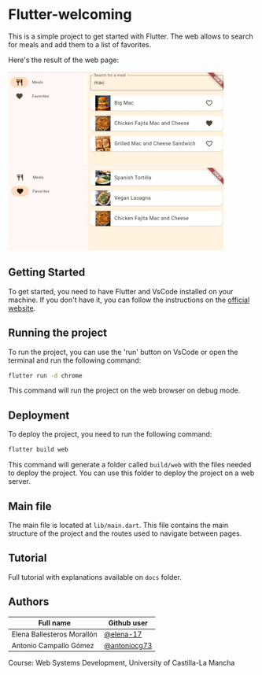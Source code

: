 # Flutter-welcoming

This is a simple project to get started with Flutter. The web allows to search for meals and add them to a list of favorites.

Here's the result of the web page:

![result](./.assets/web_result.png)

## Getting Started 
To get started, you need to have Flutter and VsCode installed on your machine. If you don't have it, you can follow the instructions on the [official website](https://flutter.dev/docs/get-started/install).


## Running the project 

To run the project, you can use the 'run' button on VsCode or open the terminal and run the following command:

```bash
flutter run -d chrome
```

This command will run the project on the web browser on debug mode.

## Deployment 

To deploy the project, you need to run the following command:

```bash
flutter build web
```

This command will generate a folder called `build/web` with the files needed to deploy the project. You can use this folder to deploy the project on a web server.

## Main file

The main file is located at `lib/main.dart`. This file contains the main structure of the project and the routes used to navigate between pages.

## Tutorial

Full tutorial with explanations available on `docs` folder.

## Authors

| Full name                          | Github user                                              |
|------------------------------------|----------------------------------------------------------|
| Elena Ballesteros Morallón         | [@elena-17](https://github.com/elena-17)                 |
| Antonio Campallo Gómez             | [@antoniocg73](https://github.com/antoniocg73)           |

Course: Web Systems Development, University of Castilla-La Mancha

